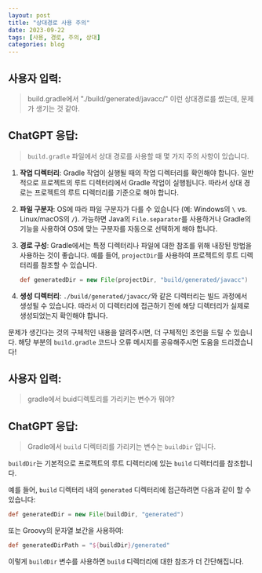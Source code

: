 ```yaml
---
layout: post
title: "상대경로 사용 주의"
date: 2023-09-22
tags: [사용, 경로, 주의, 상대]
categories: blog
---
```


## 사용자 입력:
> build.gradle에서  "./build/generated/javacc/" 이런 상대경로를 썼는데, 문제가 생기는 것 같아.

## ChatGPT 응답:
> `build.gradle` 파일에서 상대 경로를 사용할 때 몇 가지 주의 사항이 있습니다. 

1. **작업 디렉터리**: Gradle 작업이 실행될 때의 작업 디렉터리를 확인해야 합니다. 일반적으로 프로젝트의 루트 디렉터리에서 Gradle 작업이 실행됩니다. 따라서 상대 경로는 프로젝트의 루트 디렉터리를 기준으로 해야 합니다.

2. **파일 구분자**: OS에 따라 파일 구분자가 다를 수 있습니다 (예: Windows의 `\` vs. Linux/macOS의 `/`). 가능하면 Java의 `File.separator`를 사용하거나 Gradle의 기능을 사용하여 OS에 맞는 구분자를 자동으로 선택하게 해야 합니다.

3. **경로 구성**: Gradle에서는 특정 디렉터리나 파일에 대한 참조를 위해 내장된 방법을 사용하는 것이 좋습니다. 예를 들어, `projectDir`를 사용하여 프로젝트의 루트 디렉터리를 참조할 수 있습니다.

   ```groovy
   def generatedDir = new File(projectDir, "build/generated/javacc")
   ```

4. **생성 디렉터리**: `./build/generated/javacc/`와 같은 디렉터리는 빌드 과정에서 생성될 수 있습니다. 따라서 이 디렉터리에 접근하기 전에 해당 디렉터리가 실제로 생성되었는지 확인해야 합니다.

문제가 생긴다는 것의 구체적인 내용을 알려주시면, 더 구체적인 조언을 드릴 수 있습니다. 해당 부분의 `build.gradle` 코드나 오류 메시지를 공유해주시면 도움을 드리겠습니다!

## 사용자 입력:
> gradle에서 buid디렉토리를 가리키는 변수가 뭐야?

## ChatGPT 응답:
> Gradle에서 `build` 디렉터리를 가리키는 변수는 `buildDir` 입니다. 

`buildDir`는 기본적으로 프로젝트의 루트 디렉터리에 있는 `build` 디렉터리를 참조합니다. 

예를 들어, `build` 디렉터리 내의 `generated` 디렉터리에 접근하려면 다음과 같이 할 수 있습니다:

```groovy
def generatedDir = new File(buildDir, "generated")
```

또는 Groovy의 문자열 보간을 사용하여:

```groovy
def generatedDirPath = "${buildDir}/generated"
```

이렇게 `buildDir` 변수를 사용하면 `build` 디렉터리에 대한 참조가 더 간단해집니다.

